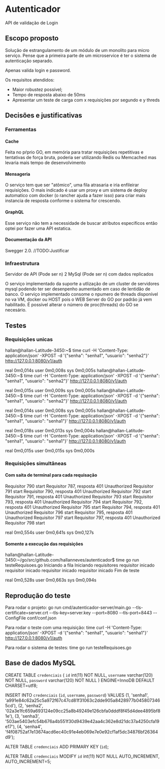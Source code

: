 # Autenticador

API de validação de Login

## Escopo proposto

Solução de estrangulamento de um módulo de um monolito para micro serviço.
Pense que a primeira parte de um microservice é ter o sistema de autenticação separado.

Apenas valida login e password.

Os requisitos atendidos:

- Maior robustez possível;
- Tempo de resposta abaixo de 50ms
- Apresentar um teste de carga com x requisições por segundo e y threds

## Decisões e justificativas

### Ferramentas

#### Cache

Feita no pŕprio GO, em memória para tratar requisições repetitivas e tentativas de força bruta, poderia ser utilizando Redis ou Memcached mas levaria mais tempo de desenvolvimento

#### Mensageria

O serviço tem que ser "atômico", uma fila atrasaria e iria enfileirar requisições. O mais indicado é usar um proxy e um sistema de deploy automatico com docker (o rancher ajuda a fazer isso) para criar mais instancia de resposta conforme o sistema for crescendo.

#### GraphQL

Esse serviço não tem a necessidade de buscar atributos especificos então optei por fazer uma API estatica.

#### Documentação da API

Swegger 2.0.
//TODO:Justificar

### Infraestrutura

Servidor de API (Pode ser n)
2 MySql (Pode ser n) com dados replicados

O serviço implementado da suporte a utlização de um cluster de servidores mysql podendo ter ser desenpenho aumentado em caso de lentidão de banco.
O serviço implementado consome o npumero de threads disponível no va VM, docker ou HOST pois o WEB Server do GO por padrão já vem habilitado. É possível alterar o número de proc(threads) do GO se necesário.

## Testes

### Requisições unicas

hallan@hallan-Latitude-3450:~$ time curl -H 'Content-Type: application/json' -XPOST -d '{"senha": "senha1", "usuario": "senha2"}' http://127.0.0.1:8080/v1/auth

real	0m0,014s
user	0m0,008s
sys	0m0,005s
hallan@hallan-Latitude-3450:~$ time curl -H 'Content-Type: application/json' -XPOST -d '{"senha": "senha1", "usuario": "senha2"}' http://127.0.0.1:8080/v1/auth

real	0m0,015s
user	0m0,009s
sys	0m0,005s
hallan@hallan-Latitude-3450:~$ time curl -H 'Content-Type: application/json' -XPOST -d '{"senha": "senha1", "usuario": "senha2"}' http://127.0.0.1:8080/v1/auth

real	0m0,014s
user	0m0,008s
sys	0m0,005s
hallan@hallan-Latitude-3450:~$ time curl -H 'Content-Type: application/json' -XPOST -d '{"senha": "senha1", "usuario": "senha1"}' http://127.0.0.1:8080/v1/auth

real	0m0,018s
user	0m0,013s
sys	0m0,004s
hallan@hallan-Latitude-3450:~$ time curl -H 'Content-Type: application/json' -XPOST -d '{"senha": "senha1", "usuario": "senha1"}' http://127.0.0.1:8080/v1/auth

real	0m0,015s
user	0m0,015s
sys	0m0,000s

### Requisições simultâneas

#### Com saita de terminal para cada requisação

Requisitor 790 start
Requisitor 787, resposta 401 Unauthorized
Requisitor 791 start
Requisitor 790, resposta 401 Unauthorized
Requisitor 792 start
Requisitor 791, resposta 401 Unauthorized
Requisitor 793 start
Requisitor 793, resposta 401 Unauthorized
Requisitor 794 start
Requisitor 792, resposta 401 Unauthorized
Requisitor 795 start
Requisitor 794, resposta 401 Unauthorized
Requisitor 796 start
Requisitor 795, resposta 401 Unauthorized
Requisitor 797 start
Requisitor 797, resposta 401 Unauthorized
Requisitor 798 start

real	0m0,554s
user	0m0,641s
sys	0m0,127s

#### Somente a execução das requisições

hallan@hallan-Latitude-3450:~/go/src/github.com/hallanneves/autenticador$ time go run testeRequisoes.go
Iniciando a fila
Iniciando requisitores
requisitor inicado
requisitor inicado
requisitor inicado
requisitor inicado
Fim de teste

real	0m0,528s
user	0m0,663s
sys	0m0,094s


## Reprodução do teste

Para rodar o projeto:
go run cmd/autenticador-server/main.go --tls-certificate=server.crt --tls-key=server.key --port=8080 --tls-port=8443 --ConfigFile conf/conf.json

Para rodar o teste com uma requisição:
time curl -H 'Content-Type: application/json' -XPOST -d '{"senha": "senha1", "usuario": "senha1"}' http://127.0.0.1:8080/v1/auth

Para rodar o sistema de testes:
time go run testeRequisoes.go

## Base de dados MySQL

CREATE TABLE `credenciais` (
  `id` int(11) NOT NULL,
  `username` varchar(120) NOT NULL,
  `password` varchar(120) NOT NULL
) ENGINE=InnoDB DEFAULT CHARSET=utf8;

INSERT INTO `credenciais` (`id`, `username`, `password`) VALUES
(1, 'senha1', 'a991e84c62a25c5a972f67c47cd81f31063c2dde905a8428977b0458073465cd'),
(2, 'senha2', '02a3e1fc659a693124e09cc25a8b49249e126cbfa0dddf8f45d4dee4895bf81e'),
(3, 'senha3', '503ae5403efc54b676a4b551f30d9439e42aa4c362e8d21dc37a4250cfa19e17'),
(4, 'senha4', 'f4f08752af7e13674acd6ec40c91e4eb069e7e0e92cf1af5dc34876bf26364d9');

ALTER TABLE `credenciais`
  ADD PRIMARY KEY (`id`);

ALTER TABLE `credenciais`
  MODIFY `id` int(11) NOT NULL AUTO_INCREMENT, AUTO_INCREMENT=5;